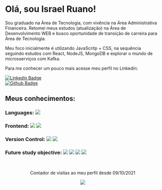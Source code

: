# Olá, sou Israel Ruano!

Sou graduado na Área de Tecnologia, com vivência na Área Administrativa Financeira.
Retomei meus estudos (atualização) na Área de Desenvolvimento WEB e busco oportunidade de transição de carreira para Área de Tecnologia.

Meu foco inicialmente é utilizando JavaScritp + CSS, na sequência seguindo estudos com React, NodeJS, MongoDB e explorar o mundo de microsserviços com Kafka.

Para me conhecer um pouco mais acesse meu perfil no Linkedin:

[![Linkedin Badge](https://img.shields.io/badge/-LinkedIn-blue?style=flat-square&logo=Linkedin&logoColor=white&link=https://www.linkedin.com/in/israelruanotavares)](https://www.linkedin.com/in/israelruanotavares/)
<br>
[![Github Badge](https://img.shields.io/badge/-Github-000?style=flat-square&logo=Github&logoColor=white&link=https://github.com/ruanodev)](https://github.com/ruanodev)


## Meus conhecimentos:

### Languages: <img src="https://img.shields.io/badge/javascript%20-%23323330.svg?&style=for-the-badge&logo=javascript&logoColor=%23F7DF1E"/>

### Frontend: <img src="https://img.shields.io/badge/html5%20-%23E34F26.svg?&style=for-the-badge&logo=html5&logoColor=white"/> <img src="https://img.shields.io/badge/css3%20-%231572B6.svg?&style=for-the-badge&logo=css3&logoColor=white"/> 

### Version Control: <img src="https://img.shields.io/badge/git%20-F05032.svg?&style=for-the-badge&logo=git&logoColor=white"/> <img src="https://img.shields.io/badge/github%20-%23121011.svg?&style=for-the-badge&logo=github&logoColor=white"/>

### Future study objective: <img src="https://img.shields.io/badge/react%20-%2320232a.svg?&style=for-the-badge&logo=react&logoColor=%2361DAFB"/> <img src="https://img.shields.io/badge/node.js%20-%2343853D.svg?&style=for-the-badge&logo=node.js&logoColor=white"/> <img src="https://img.shields.io/badge/mongodb%20-%2320232a.svg?&style=for-the-badge&logo=mongodb&logoColor"/> <img src="https://img.shields.io/badge/kafka%20-%2320232a.svg?&style=for-the-badge&logo=kafka&logoColor"/>

<br>
<p align="center"> Contador de visitas ao meu perfil desde 09/10/2021 </p>
<p align="center"><img alingn="center" src="https://profile-counter.glitch.me/ruanodev/count.svg" /></p>
